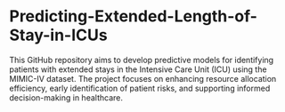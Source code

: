 # Predicting-Extended-Length-of-Stay-in-ICUs
This GitHub repository aims to develop predictive models for identifying patients with extended stays in the Intensive Care Unit (ICU) using the MIMIC-IV dataset. The project focuses on enhancing resource allocation efficiency, early identification of patient risks, and supporting informed decision-making in healthcare.
